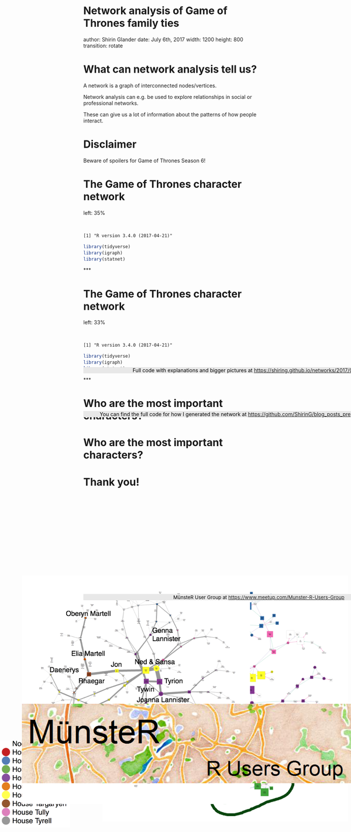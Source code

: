<style>
.box {
    color: black;
    background: #E8E8E8;
    position: fixed;
    top: 30%;
    text-align:center;
    width:100%;
}
.midcenter {
    position: fixed;
    top: 50%;
    left: 50%;
}
</style>

Network analysis of Game of Thrones family ties
========================================================
author: Shirin Glander
date: July 6th, 2017
width: 1200
height: 800
transition: rotate


What can network analysis tell us?
========================================================

A network is a graph of interconnected nodes/vertices.

Network analysis can e.g. be used to explore relationships in social or professional networks.

These can give us a lot of information about the patterns of how people interact.

# Disclaimer

Beware of spoilers for Game of Thrones Season 6!


The Game of Thrones character network
========================================================
left: 35%

<br>


```
[1] "R version 3.4.0 (2017-04-21)"
```


```r
library(tidyverse)
library(igraph)
library(statnet)
```

<div class="midcenter" style="margin-left:-480px; margin-top:100px;width: 20%;">
<img src="figures_post/family_tree_GoT_legend.png"></img>
</div>
***
<div class="midcenter" style="margin-left:-200px; margin-top:-350px;width: 65%;">
<img src="figures_post/unnamed-chunk-9-1.png"></img>
</div>


The Game of Thrones character network
========================================================
left: 33%

<br>


```
[1] "R version 3.4.0 (2017-04-21)"
```


```r
library(tidyverse)
library(igraph)
library(statnet)
```

<div class="midcenter" style="margin-left:-480px; margin-top:100px;width: 20%;">
<img src="figures_post/family_tree_GoT_legend.png"></img>
</div>
***
<div class="midcenter" style="margin-left:-200px; margin-top:-350px;width: 70%;">
<img src="figures_post/unnamed-chunk-9-1_2.png"></img>
</div>


Who are the most important characters?
========================================================

<div class="midcenter" style="margin-left:-420px; margin-top:-350px;width: 65%;">
<img src="figures_post/unnamed-chunk-21-1.png"></img>
</div>

Who are the most important characters?
========================================================

<div class="midcenter" style="margin-left:-420px; margin-top:-350px;width: 65%;">
<img src="figures_post/unnamed-chunk-21-1_2.png"></img>
</div>


Thank you!
========================================================

<div class="box" style="margin-top:-120px;"><SPAN STYLE="font-size:100%">Full code with explanations and bigger pictures at <a href="https://shiring.github.io/networks/2017/05/15/got_final">https://shiring.github.io/networks/2017/05/15/got_final</a></SPAN></div>

<div class="box" style="margin-top:0px;"><SPAN STYLE="font-size:100%">You can find the full code for how I generated the network at <a href="https://github.com/ShirinG/blog_posts_prep/blob/master/GoT/got.Rmd">https://github.com/ShirinG/blog_posts_prep/blob/master/GoT/got.Rmd</a></SPAN></div>

<div class="midcenter" style="margin-left:-420px;margin.top:1200;">
<img src="map.png"></img>
</div>

<div class="box" style="margin-top:500px;"><SPAN STYLE="font-size:95%"> MünsteR User Group at <a href="https://www.meetup.com/Munster-R-Users-Group">https://www.meetup.com/Munster-R-Users-Group</a></SPAN></div>
